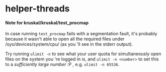 # helper-threads

#### Note for kruskal/kruskal/test_procmap

In case running `test_procmap` fails with a segmentation fault, it's probably because it wasn't able to open all the required files under /sys/devices/system/cpu/ (as you 'll see in the stderr output).

Try running `ulimit -n` to see what your user quota for simultaneously open files on the system you 're logged in is, and `ulimit -n <number>` to set this to a _sufficiently large number_ :P , e.g. `ulimit -n 65536`.
